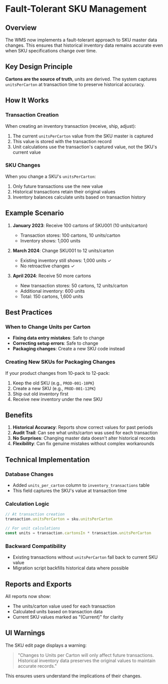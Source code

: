 # Fault-Tolerant SKU Management

## Overview

The WMS now implements a fault-tolerant approach to SKU master data changes. This ensures that historical inventory data remains accurate even when SKU specifications change over time.

## Key Design Principle

**Cartons are the source of truth**, units are derived. The system captures `unitsPerCarton` at transaction time to preserve historical accuracy.

## How It Works

### Transaction Creation
When creating an inventory transaction (receive, ship, adjust):
1. The current `unitsPerCarton` value from the SKU master is captured
2. This value is stored with the transaction record
3. Unit calculations use the transaction's captured value, not the SKU's current value

### SKU Changes
When you change a SKU's `unitsPerCarton`:
1. Only future transactions use the new value
2. Historical transactions retain their original values
3. Inventory balances calculate units based on transaction history

## Example Scenario

1. **January 2023**: Receive 100 cartons of SKU001 (10 units/carton)
   - Transaction stores: 100 cartons, 10 units/carton
   - Inventory shows: 1,000 units

2. **March 2024**: Change SKU001 to 12 units/carton
   - Existing inventory still shows: 1,000 units ✓
   - No retroactive changes ✓

3. **April 2024**: Receive 50 more cartons
   - New transaction stores: 50 cartons, 12 units/carton
   - Additional inventory: 600 units
   - Total: 150 cartons, 1,600 units

## Best Practices

### When to Change Units per Carton
- **Fixing data entry mistakes**: Safe to change
- **Correcting setup errors**: Safe to change
- **Packaging changes**: Create a new SKU code instead

### Creating New SKUs for Packaging Changes
If your product changes from 10-pack to 12-pack:
1. Keep the old SKU (e.g., `PROD-001-10PK`)
2. Create a new SKU (e.g., `PROD-001-12PK`)
3. Ship out old inventory first
4. Receive new inventory under the new SKU

## Benefits

1. **Historical Accuracy**: Reports show correct values for past periods
2. **Audit Trail**: Can see what units/carton was used for each transaction
3. **No Surprises**: Changing master data doesn't alter historical records
4. **Flexibility**: Can fix genuine mistakes without complex workarounds

## Technical Implementation

### Database Changes
- Added `units_per_carton` column to `inventory_transactions` table
- This field captures the SKU's value at transaction time

### Calculation Logic
```typescript
// At transaction creation
transaction.unitsPerCarton = sku.unitsPerCarton

// For unit calculations
const units = transaction.cartonsIn * transaction.unitsPerCarton
```

### Backward Compatibility
- Existing transactions without `unitsPerCarton` fall back to current SKU value
- Migration script backfills historical data where possible

## Reports and Exports

All reports now show:
- The units/carton value used for each transaction
- Calculated units based on transaction data
- Current SKU values marked as "(Current)" for clarity

## UI Warnings

The SKU edit page displays a warning:
> "Changes to Units per Carton will only affect future transactions. Historical inventory data preserves the original values to maintain accurate records."

This ensures users understand the implications of their changes.